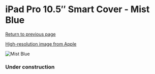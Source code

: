 # iPad Pro 10.5″ Smart Cover - Mist Blue

[Return to previous page](/ipad_pro105)

[High-resolution image from Apple](https://store.storeimages.cdn-apple.com/8756/as-images.apple.com/is/MQ4T2?wid=4500&hei=4500&fmt=png)

<div style="width: 384px"><img src="/everysource/MQ4T2.png" alt="Mist Blue"></div>

### Under construction
